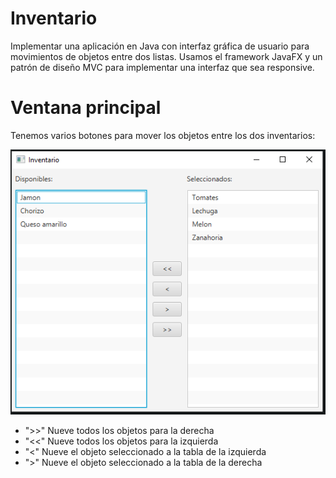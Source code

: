 # Inventario
  Implementar una aplicación en Java con interfaz gráfica de usuario para movimientos de objetos entre dos listas.
 Usamos el framework JavaFX y un patrón de diseño MVC para implementar una interfaz que sea responsive.
 
 # Ventana principal
 Tenemos varios botones para mover los objetos entre los dos inventarios:

 
<p align="center"><img src="src/main/resources/img/Principal.PNG" width=""/></p>


 * ">>" Nueve todos los objetos para la derecha
 * "<<" Nueve todos los objetos para la izquierda
 * "<" Nueve el objeto seleccionado a la tabla de la izquierda
 * ">" Nueve el objeto seleccionado a la tabla de la derecha
